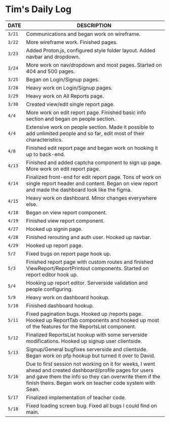 # Tim's Daily Log

| DATE   | DESCRIPTION                                                                                                                                                                                                                       |
| ------ | --------------------------------------------------------------------------------------------------------------------------------------------------------------------------------------------------------------------------------- |
| `3/21` | Communications and began work on wireframe.                                                                                                                                                                                       |
| `3/22` | More wireframe work. Finished pages.                                                                                                                                                                                              |
| `3/23` | Added Proton.js, configured style folder layout. Added navbar and dropdown.                                                                                                                                                       |
| `3/24` | More work on nav/dropdown and most pages. Started on 404 and 500 pages.                                                                                                                                                           |
| `3/25` | Began on Login/Signup pages.                                                                                                                                                                                                      |
| `3/28` | Heavy work on Login/Signup pages.                                                                                                                                                                                                 |
| `3/29` | Heavy work on All Reports page.                                                                                                                                                                                                   |
| `3/30` | Created view/edit single report page.                                                                                                                                                                                             |
| `4/4`  | More work on edit report page. Finished basic info section and began on people section.                                                                                                                                           |
| `4/4`  | Extensive work on people section. Made it possible to add unlimited people and so far, edit most of their characteristics.                                                                                                        |
| `4/8`  | Finished edit report page and began work on hooking it up to back-end.                                                                                                                                                            |
| `4/13` | Finished and added captcha component to sign up page. More work on edit report page.                                                                                                                                              |
| `4/14` | Finalized front-end for edit report page. Tons of work on single report header and content. Began on view report and made the dashboard look like the figma.                                                                      |
| `4/15` | Heavy work on dashboard. Minor changes everywhere else.                                                                                                                                                                           |
| `4/18` | Began on view report component.                                                                                                                                                                                                   |
| `4/19` | Finished view report component.                                                                                                                                                                                                   |
| `4/27` | Hooked up signin page.                                                                                                                                                                                                            |
| `4/28` | Finished rerouting and auth user. Hooked up navbar.                                                                                                                                                                               |
| `4/29` | Hooked up report page.                                                                                                                                                                                                            |
| `5/2`  | Fixed bugs on report page hook up.                                                                                                                                                                                                |
| `5/3`  | Finished report page with custom routes and finished ViewReport/ReportPrintout components. Started on report editor hook up.                                                                                                      |
| `5/4`  | Hooking up report editor. Serverside validation and people configuring.                                                                                                                                                           |
| `5/9`  | Heavy work on dashboard hookup.                                                                                                                                                                                                   |
| `5/10` | Finished dashboard hookup.                                                                                                                                                                                                        |
| `5/11` | Fixed pagination bugs. Hooked up /reports page. Hooked up ReportTab components and hooked up most of the features for the ReportsList component.                                                                                  |
| `5/12` | Finalized ReportsList hookup with some serverside modifications. Hooked up signup user clientside.                                                                                                                                |
| `5/13` | Signup/General bugfixes serverside and clientside. Began work on pfp hookup but turned it over to David.                                                                                                                          |
| `5/16` | Due to first session not working on it for weeks, I went ahead and created dashboard/profile pages for users and gave them the info so they can overwrite them if the finish theirs. Began work on teacher code system with Sean. |
| `5/17` | Finalized implementation of teacher code.                                                                                                                                                                                         |
| `5/18` | Fixed loading screen bug. Fixed all bugs I could find on main.                                                                                                                                                                    |
